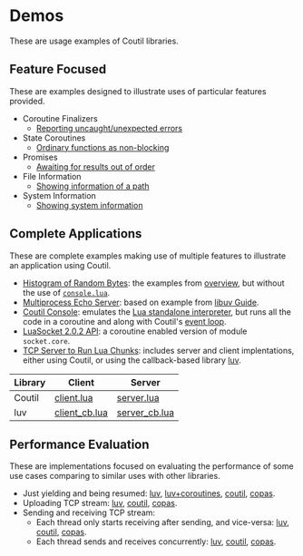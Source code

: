 Demos
=====

These are usage examples of Coutil libraries.

## Feature Focused

These are examples designed to illustrate uses of particular features provided.

- Coroutine Finalizers
	- [Reporting uncaught/unexpected errors](spawn.lua)
- State Coroutines
	- [Ordinary functions as non-blocking](stateco.lua)
- Promises
	- [Awaiting for results out of order](promise.lua)
- File Information
	- [Showing information of a path](fileinfo.lua)
- System Information
	- [Showing system information](sysinfo.lua)

## Complete Applications

These are complete examples making use of multiple features to illustrate an application using Coutil.

- [Histogram of Random Bytes](randhist): the examples from [overview](../README.md#overview),
but without the use of [`console.lua`](console.lua).
- [Multiprocess Echo Server](multiecho): based on example from [libuv Guide](http://docs.libuv.org/en/v1.x/guide/processes.html#sending-file-descriptors-over-pipes).
- [Coutil Console](console.lua): emulates the [Lua standalone interpreter](https://www.lua.org/manual/5.4/manual.html#7),
but runs all the code in a coroutine and along with Coutil's [event loop](doc/manual.md#event-processing).
- [LuaSocket 2.0.2 API](luasocket.lua): a coroutine enabled version of module `socket.core`.
- [TCP Server to Run Lua Chunks](remoteexec): includes server and client implentations,
either using Coutil,
or using the callback-based library [luv](https://github.com/luvit/luv).

| Library | Client | Server |
| ------- | ------ | ------ |
| Coutil | [client.lua](remoteexec/client.lua) | [server.lua](remoteexec/server.lua) |
| luv | [client_cb.lua](remoteexec/client_cb.lua) | [server_cb.lua](remoteexec/server_cb.lua) |

## Performance Evaluation

These are implementations focused on evaluating the performance of some use cases comparing to similar uses with other libraries.

- Just yielding and being resumed:
[luv](idle/luv.lua),
[luv+coroutines](idle/luvcoro.lua),
[coutil](idle/coutil.lua),
[copas](idle/copas.lua).
- Uploading TCP stream:
[luv](tcp/upload/luv.lua),
[coutil](tcp/upload/coutil.lua),
[copas](tcp/upload/copas.lua).
- Sending and receiving TCP stream:
	- Each thread only starts receiving after sending, and vice-versa:
[luv](tcp/reqreply/serial/luv.lua),
[coutil](tcp/reqreply/serial/coutil.lua),
[copas](tcp/reqreply/serial/copas.lua).
	- Each thread sends and receives concurrently:
[luv](tcp/reqreply/multiplex/luv.lua),
[coutil](tcp/reqreply/multiplex/coutil.lua),
[copas](tcp/reqreply/multiplex/copas.lua).
